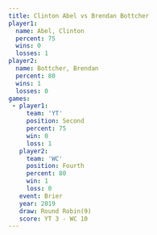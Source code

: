 ```yaml
---
title: Clinton Abel vs Brendan Bottcher
player1:                 
  name: Abel, Clinton    
  percent: 75            
  wins: 0                
  losses: 1              
player2:                 
  name: Bottcher, Brendan
  percent: 80            
  wins: 1                
  losses: 0              
games:
 - player1:          
     team: 'YT'      
     position: Second
     percent: 75     
     win: 0          
     loss: 1         
   player2:          
     team: 'WC'      
     position: Fourth
     percent: 80     
     win: 1          
     loss: 0         
   event: Brier        
   year: 2019          
   draw: Round Robin(9)
   score: YT 3 - WC 10 
---
```

